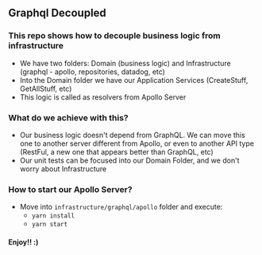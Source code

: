 ## Graphql Decoupled
### This repo shows how to decouple business logic from infrastructure

- We have two folders: Domain (business logic) and Infrastructure (graphql - apollo, repositories, datadog, etc)
- Into the Domain folder we have our Application Services (CreateStuff, GetAllStuff, etc)
- This logic is called as resolvers from Apollo Server

### What do we achieve with this?
- Our business logic doesn't depend from GraphQL. We can move this one to another server different from Apollo, or even to another API type (RestFul, a new one that appears better than GraphQL, etc)
- Our unit tests can be focused into our Domain Folder, and we don't worry about Infrastructure

### How to start our Apollo Server?
- Move into `infrastructure/graphql/apollo` folder and execute:
    - `yarn install`
    - `yarn start`

#### Enjoy!! :)